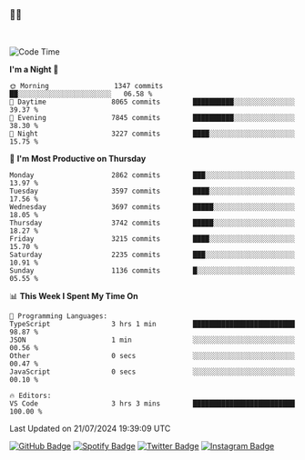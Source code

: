 ### 🤙🍺

<!-- <a href="https://github-readme-stats.vercel.app/api?username=hzak2xx&count_private=true&show_icons=true&theme=dracula">
  <img align="center" src="https://github-readme-stats.vercel.app/api?username=hzak2xx&count_private=true&show_icons=true&theme=dracula" />
</a>
</br> -->
</br>

<!--START_SECTION:waka-->
![Code Time](http://img.shields.io/badge/Code%20Time-3%2C496%20hrs%2012%20mins-blue)

**I'm a Night 🦉** 

```text
🌞 Morning                1347 commits        ██░░░░░░░░░░░░░░░░░░░░░░░   06.58 % 
🌆 Daytime                8065 commits        ██████████░░░░░░░░░░░░░░░   39.37 % 
🌃 Evening                7845 commits        ██████████░░░░░░░░░░░░░░░   38.30 % 
🌙 Night                  3227 commits        ████░░░░░░░░░░░░░░░░░░░░░   15.75 % 
```
📅 **I'm Most Productive on Thursday** 

```text
Monday                   2862 commits        ███░░░░░░░░░░░░░░░░░░░░░░   13.97 % 
Tuesday                  3597 commits        ████░░░░░░░░░░░░░░░░░░░░░   17.56 % 
Wednesday                3697 commits        █████░░░░░░░░░░░░░░░░░░░░   18.05 % 
Thursday                 3742 commits        █████░░░░░░░░░░░░░░░░░░░░   18.27 % 
Friday                   3215 commits        ████░░░░░░░░░░░░░░░░░░░░░   15.70 % 
Saturday                 2235 commits        ███░░░░░░░░░░░░░░░░░░░░░░   10.91 % 
Sunday                   1136 commits        █░░░░░░░░░░░░░░░░░░░░░░░░   05.55 % 
```


📊 **This Week I Spent My Time On** 

```text
💬 Programming Languages: 
TypeScript               3 hrs 1 min         █████████████████████████   98.87 % 
JSON                     1 min               ░░░░░░░░░░░░░░░░░░░░░░░░░   00.56 % 
Other                    0 secs              ░░░░░░░░░░░░░░░░░░░░░░░░░   00.47 % 
JavaScript               0 secs              ░░░░░░░░░░░░░░░░░░░░░░░░░   00.10 % 

🔥 Editors: 
VS Code                  3 hrs 3 mins        █████████████████████████   100.00 % 
```


 Last Updated on 21/07/2024 19:39:09 UTC
<!--END_SECTION:waka-->

[![GitHub Badge](https://img.shields.io/badge/GitHub-100000?style=for-the-badge&logo=github&logoColor=white)](https://github.com/hzak2xx)
[![Spotify Badge](https://img.shields.io/badge/Spotify-1ED760?&style=for-the-badge&logo=spotify&logoColor=white)](https://open.spotify.com/user/uf90s6sbbh75a1mt44clkhkvf)
[![Twitter Badge](https://img.shields.io/badge/Twitter-1DA1F2?style=for-the-badge&logo=twitter&logoColor=white)](https://twitter.com/hzak2xx)
[![Instagram Badge](https://img.shields.io/badge/Instagram-E4405F?style=for-the-badge&logo=instagram&logoColor=white)](https://www.instagram.com/hzak2xx/)
